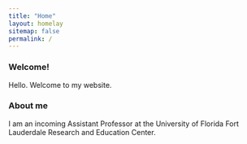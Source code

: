 ```yaml
---
title: "Home"
layout: homelay
sitemap: false
permalink: /
---
```


### Welcome!
Hello. Welcome to my website.

### About me

I am an incoming Assistant Professor at the University of Florida Fort Lauderdale Research and Education Center.
